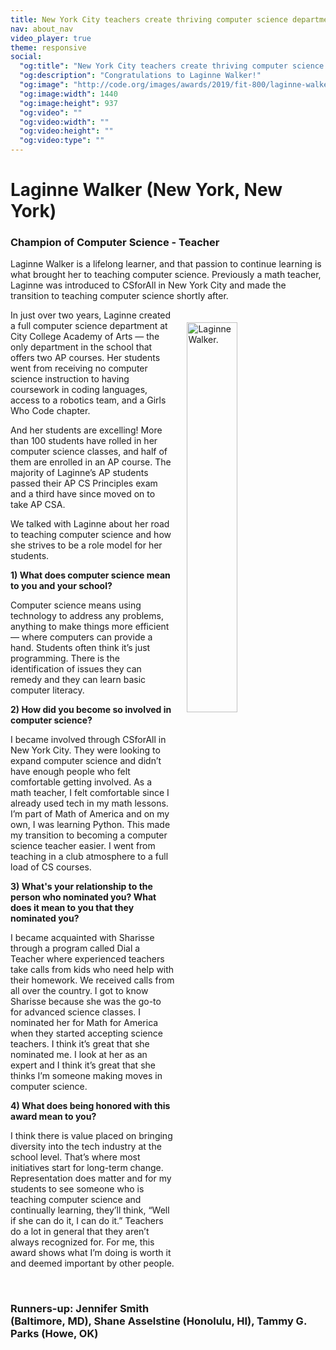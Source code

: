 ```yaml
---
title: New York City teachers create thriving computer science department in two years
nav: about_nav
video_player: true
theme: responsive
social:
  "og:title": "New York City teachers create thriving computer science department in two years"
  "og:description": "Congratulations to Laginne Walker!"
  "og:image": "http://code.org/images/awards/2019/fit-800/laginne-walker-2.jpg"
  "og:image:width": 1440
  "og:image:height": 937
  "og:video": ""
  "og:video:width": ""
  "og:video:height": ""
  "og:video:type": ""
---
```


<a id="top"></a>

# Laginne Walker (New York, New York)

### Champion of Computer Science - Teacher

Laginne Walker is a lifelong learner, and that passion to continue learning is what brought her to teaching computer science. Previously a math teacher, Laginne was introduced to CSforAll in New York City and made the transition to teaching computer science shortly after. 

<img src="/images/awards/2019/fit-800/laginne-walker-2.jpg" style="display:block;margin:0 auto;padding:20px" width=40% alt="Laginne Walker." align="right" />

In just over two years, Laginne created a full computer science department at City College Academy of Arts — the only department in the school that offers two AP courses. Her students went from receiving no computer science instruction to having coursework in coding languages, access to a robotics team, and a Girls Who Code chapter. 
 
And her students are excelling! More than 100 students have rolled in her computer science classes, and half of them are enrolled in an AP course. The majority of Laginne’s AP students passed their AP CS Principles exam and a third have since moved on to take AP CSA. 
 
We talked with Laginne about her road to teaching computer science and how she strives to be a role model for her students.

**1) What does computer science mean to you and your school?**

Computer science means using technology to address any problems, anything to make things more efficient — where computers can provide a hand. Students often think it’s just programming. There is the identification of issues they can remedy and they can learn basic computer literacy.

**2) How did you become so involved in computer science?**

I became involved through CSforAll in New York City. They were looking to expand computer science and didn’t have enough people who felt comfortable getting involved. As a math teacher, I felt comfortable since I already used tech in my math lessons. I’m part of Math of America and on my own, I was learning Python. This made my transition to becoming a computer science teacher easier. I went from teaching in a club atmosphere to a full load of CS courses.

**3) What's your relationship to the person who nominated you? What does it mean to you that they nominated you?**

I became acquainted with Sharisse through a program called Dial a Teacher where experienced teachers take calls from kids who need help with their homework. We received calls from all over the country. I got to know Sharisse because she was the go-to for advanced science classes. I nominated her for Math for America when they started accepting science teachers. I think it’s great that she nominated me. I look at her as an expert and I think it’s great that she thinks I’m someone making moves in computer science.

**4) What does being honored with this award mean to you?** 

I think there is value placed on bringing diversity into the tech industry at the school level. That’s where most initiatives start for long-term change. Representation does matter and for my students to see someone who is teaching computer science and continually learning, they’ll think, “Well if she can do it, I can do it.” Teachers do a lot in general that they aren’t always recognized for. For me, this award shows what I’m doing is worth it and deemed important by other people.

<br>

### Runners-up: Jennifer Smith (Baltimore, MD), Shane Asselstine (Honolulu, HI), Tammy G. Parks (Howe, OK)